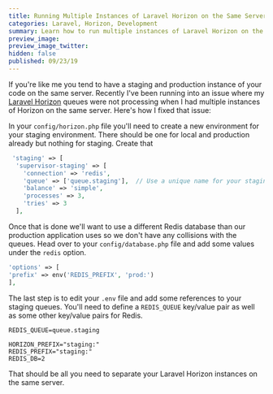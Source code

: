 ```yaml
---
title: Running Multiple Instances of Laravel Horizon on the Same Server
categories: Laravel, Horizon, Development
summary: Learn how to run multiple instances of Laravel Horizon on the same server.
preview_image:
preview_image_twitter:
hidden: false
published: 09/23/19
---
```


If you're like me you tend to have a staging and production instance of your code on the same server.  Recently I've been running into an issue where my [Laravel Horizon](https://laravel.com/docs/master/horizon) queues were not processing when I had multiple instances of Horizon on the same server.  Here's how I fixed that issue:

In your ```config/horizon.php``` file you'll need to create a new environment for your staging environment.  There should be one for local and production already but nothing for staging.  Create that

```php
 'staging' => [
  'supervisor-staging' => [
	'connection' => 'redis',
	'queue' => ['queue.staging'],  // Use a unique name for your staging queue
	'balance' => 'simple',
	'processes' => 3,
	'tries' => 3
  ],
```
   
  Once that is done we'll want to use a different Redis database than our production application uses so we don't have any collisions with the queues.  Head over to your ```config/database.php``` file and add some values under the ```redis``` option.  
  
  ```php
'options' => [
  'prefix' => env('REDIS_PREFIX', 'prod:')
],
```

The last step is to edit your ```.env``` file and add some references to your staging queues. You'll need to define a ```REDIS_QUEUE``` key/value pair as well as some other key/value pairs for Redis.

```properties
REDIS_QUEUE=queue.staging

HORIZON_PREFIX="staging:"
REDIS_PREFIX="staging:"
REDIS_DB=2
```

That should be all you need to separate your Laravel Horizon instances on the same server.
